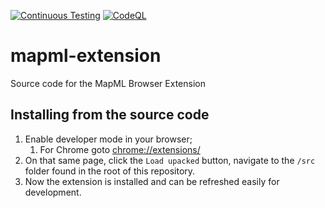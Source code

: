 [![Continuous Testing](https://github.com/Maps4HTML/mapml-extension/actions/workflows/ci-testing.yml/badge.svg)](https://github.com/Maps4HTML/mapml-extension/actions/workflows/ci-testing.yml) [![CodeQL](https://github.com/Maps4HTML/mapml-extension/actions/workflows/codeql-analysis.yml/badge.svg)](https://github.com/Maps4HTML/mapml-extension/actions/workflows/codeql-analysis.yml)

# mapml-extension
Source code for the MapML Browser Extension

## Installing from the source code

1. Enable developer mode in your browser;
   1. For Chrome goto [chrome://extensions/](chrome://extensions/)
2. On that same page, click the `Load upacked` button, navigate to the `/src` folder found in the root of this repository.
3. Now the extension is installed and can be refreshed easily for development.
